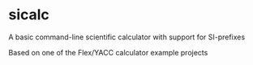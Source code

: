 # sicalc

A basic command-line scientific calculator with support for SI-prefixes

Based on one of the Flex/YACC calculator example projects

